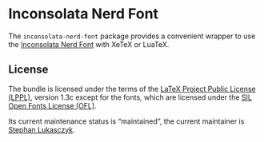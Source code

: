 # Inconsolata Nerd Font

The `inconsolata-nerd-font` package provides a convenient wrapper
to use the [Inconsolata Nerd Font](https://github.com/ryanoasis/nerd-fonts/tree/master/patched-fonts/Inconsolata)
with XeTeX or LuaTeX.

## License

The bundle is licensed under the terms of the
[LaTeX Project Public License (LPPL)](https://www.latex-project.org/lppl.txt),
version 1.3c
except for the fonts, which are licensed under the
[SIL Open Fonts License (OFL)](https://scripts.sil.org/ofl).

Its current maintenance status is “maintained”,
the current maintainer is [Stephan Lukasczyk](https://github.com/stephanlukasczyk).